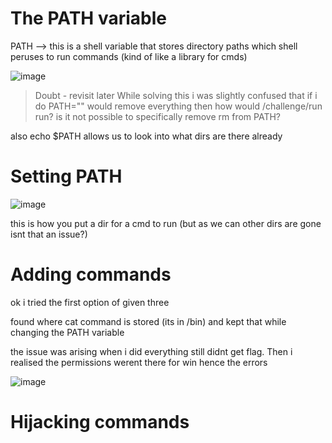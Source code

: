 # The PATH variable
PATH --> this is a shell variable that stores directory paths which shell peruses to run commands (kind of like a library for cmds)

![image](https://github.com/user-attachments/assets/ccd468bc-e606-458f-ad62-859ee1b2c078)

>Doubt - revisit later
>While solving this i was slightly confused that if i do PATH="" would remove everything then how would /challenge/run run? is it not possible to specifically remove rm from PATH?

also echo $PATH allows us to look into what dirs are there already

# Setting PATH
![image](https://github.com/user-attachments/assets/f5ba7bfe-1a7c-410a-9b2e-ee8c3ea2eae2)

this is how you put a dir for a cmd to run (but as we can other dirs are gone isnt that an issue?)

# Adding commands
ok i tried the first option of given three

found where cat command is stored (its in /bin) and kept that while changing the PATH variable

the issue was arising when i did everything still didnt get flag. Then i realised the permissions werent there for win hence the errors

![image](https://github.com/user-attachments/assets/8fbad911-6e7a-48e1-a0e8-1ce7c543c98e)


# Hijacking commands

